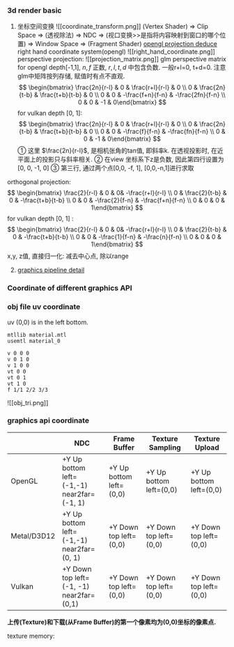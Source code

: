 ### 3d render basic
1. 坐标空间变换
	![[coordinate_transform.png]]
	(Vertex Shader) => Clip Space => (透视除法) => NDC => (视口变换>>是指将内容映射到窗口的哪个位置) => Window Space => (Fragment Shader)
	[opengl projection deduce](http://www.songho.ca/opengl/gl_projectionmatrix.html)
	right hand coordinate system(opengl)
	![[right_hand_coordinate.png]]
	 perspective projection:
	 ![[projection_matrix.png]]
	glm perspective matrix for opengl depth[-1,1], $n, f$ 正数, $r,l,t,d$ 中包含负数. 一般r+l=0, t+d=0.
	注意glm中矩阵按列存储, 赋值时有点不直观.
	$$
	\begin{bmatrix}
\frac{2n}{r-l} & 0 & \frac{r+l}{r-l} & 0 \\
0 & \frac{2n}{t-b} & \frac{t+b}{t-b} & 0 \\
0 & 0 & -\frac{f+n}{f-n} & -\frac{2fn}{f-n} \\
0 & 0 & -1 & 0\end{bmatrix}
	$$
	for vulkan depth \[0, 1\]:
		$$
	\begin{bmatrix}
\frac{2n}{r-l} & 0 & \frac{r+l}{r-l} & 0 \\
0 & \frac{2n}{t-b} & \frac{t+b}{t-b} & 0 \\
0 & 0 & -\frac{f}{f-n} & -\frac{fn}{f-n} \\
0 & 0 & -1 & 0\end{bmatrix}
	$$
 ① 这里 $\frac{2n}{r-l}$, 是相机张角的tan值, 即斜率k. 在透视投影时, 在近平面上的投影只与斜率相关.
 ② 在view 坐标系下z是负数, 因此第四行设置为[0, 0, -1, 0]
 ③ 第三行, 通过两个点[0,0, -f, 1], [0,0,-n,1]进行求取
 
 orthogonal projection:
		$$
	\begin{bmatrix}
\frac{2}{r-l} & 0 & 0& -\frac{r+l}{r-l}  \\
0 & \frac{2}{t-b} & 0 & -\frac{t+b}{t-b}  \\
0 & 0 & -\frac{2}{f-n} & -\frac{f+n}{f-n} \\
0 & 0 & 0 & 1\end{bmatrix}
	$$
 for vulkan depth [0, 1] :
	 		$$
	\begin{bmatrix}
\frac{2}{r-l} & 0 & 0& -\frac{r+l}{r-l}  \\
0 & \frac{2}{t-b} & 0 & -\frac{t+b}{t-b}  \\
0 & 0 & -\frac{1}{f-n} & -\frac{n}{f-n} \\
0 & 0 & 0 & 1\end{bmatrix}
	$$
 x,y, z值, 直接归一化: 减去中心点, 除以range

 2. [graphics pipeline detail](Excalidraw/pipeline_overview)

### Coordinate of different graphics API


### obj file uv coordinate

uv (0,0) is in the left bottom.

```obj file
mtllib material.mtl
usemtl material_0

v 0 0 0
v 0 1 0
v 1 0 0
vt 0 0
vt 0 1
vt 1 0
f 1/1 2/2 3/3
```
![[obj_tri.png]]


### graphics api coordinate

|    | NDC | Frame Buffer  | Texture Sampling | Texture Upload |
|  ----  | ----  | ---- | ---- | ---- |
| OpenGL  | +Y Up <br>bottom left=(-1,-1) <br>near2far=(-1, 1) | +Y Up <br>bottom left=(0,0) | +Y Up <br>bottom left=(0,0) | +Y Up <br>bottom left=(0,0) |
| Metal/D3D12  | +Y Up <br>bottom left=(-1,-1)<br>near2far=(0, 1)| +Y Down <br>top left=(0,0) | +Y Down <br>top left=(0,0) | +Y Down <br>top left=(0,0) |
| Vulkan | +Y Down <br>top left=(-1, -1)<br>near2far=(0,1) | +Y Down<br>top left=(0,0) | +Y Down<br>top left=(0,0) | +Y Down <br>top left=(0,0) |

__上传(Texture)和下载(从Frame Buffer)的第一个像素均为(0,0)坐标的像素点.__

texture memory:
